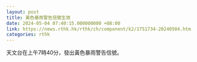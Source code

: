 ```yaml
---
layout: post
title: 黃色暴雨警告信號生效
date: 2024-05-04 07:40:15.000000000 +08:00
link: https://news.rthk.hk/rthk/ch/component/k2/1751734-20240504.htm
categories: rthk
---
```


天文台在上午7時40分，發出黃色暴雨警告信號。
